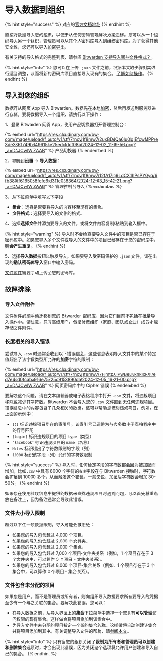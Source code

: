 # 导入数据到组织

{% hint style="success" %}
对应的[官方文档地址](https://bitwarden.com/help/article/import-to-org/)
{% endhint %}

直接将数据导入您的组织，以便于从任何密码管理解决方案迁移。您可以从一个组织导入另一个组织，管理员可以从其个人密码库导入到组织密码库。为了获得其他安全性，您还可以导入[加密导出](encrypted-exports.md)。

有关支持的导入格式的完整列表，请参阅 [Bitwarden 支持导入哪些文件格式？](import-and-export-faqs.md#q-what-file-formats-does-bitwarden-support-for-import)。

{% hint style="info" %}
您可以在上传 `.json` 文件之前，根据本文的步骤对其进行适当调整，从而将新的密码库项目直接导入现有的集合。 [了解如何操作](condition-a-bitwarden-.csv-or-.json.md)。
{% endhint %}

## 导入到您的组织 <a href="#import-to-your-organization" id="import-to-your-organization"></a>

数据可从网页 App 导入 Bitwarden。数据先在本地[加密](../security/encryption/encryption-protocols.md)，然后再发送到服务器进行存储。要将数据导入一个组织，请执行以下操作：

1、登录 Bitwarden 网页 App，使用产品切换器打开管理控制台：

{% embed url="https://res.cloudinary.com/bw-com/image/upload/f_auto/v1/ctf/7rncvj1f8mw7/2uxBDdQa6lu0IgIEfcwMPP/e3de3361749b6496155e25edcfdcf08b/2024-12-02_11-19-56.png?_a=DAJCwlWIZAAB" %}
产品切换器
{% endembed %}

2、导航到**设置** → **导入数据**：

{% embed url="https://res.cloudinary.com/bw-com/image/upload/f_auto/v1/ctf/7rncvj1f8mw7/12fA17Iq9LdCXdhPsPYQyq/6fb380ff6165058fefe6fd311e038364/2024-12-03_15-42-21.png?_a=DAJCwlWIZAAB" %}
管理控制台导入
{% endembed %}

3、从下拉菜单中填写以下字段：

* **集合**：选择是否要将导入的内容移至现有的集合。
* **文件格式**：选择要导入的文件的格式。

4、选择**选择文件**并添加要导入的文件，或将文件内容复制/粘贴到输入框中。

{% hint style="warning" %}
导入时不会检查要导入文件中的项目是否已存在于密码库中。如果您导入多个文件或导入的文件中的项目已经存在于您的密码库中，**则会产生重复**。
{% endhint %}

5、选择**导入数据**按钮以触发导入。如果要导入受密码保护的 `.json` 文件，请在出现的**确认密码库导入**窗口中输入密码。

[文件附件](../your-vault/file-attachments.md)需要手动上传至您的密码库。

## 故障排除 <a href="#troubleshooting" id="troubleshooting"></a>

### 导入文件附件 <a href="#importing-file-attachments" id="importing-file-attachments"></a>

文件附件必须手动迁移到您的 Bitwarden 密码库，因为它们目前不包括在批量导入操作中。请注意，只有高级用户，包括付费组织（家庭、团队或企业）成员才能存储文件附件。

### 长度相关的导入错误 <a href="#length-related-import-errors" id="length-related-import-errors"></a>

尝试导入 `.csv` 时通常会收到以下错误信息，这些信息表明导入文件中的某个特定值超出了该字段类型所允许的**加密**字符的限制：

{% embed url="https://res.cloudinary.com/bw-com/image/upload/f_auto/v1/ctf/7rncvj1f8mw7/7FjmtbX1PwBeLKkhklxRXl/ed7e4cd0fcaba916e75725c9153890da/2024-12-05_16-21-00.png?_a=DAJCwlWIZAAB" %}
网页密码库中的 Cipher 错误
{% endembed %}

要解决这个问题，请在文本编辑器或电子表格程序中打开 `.csv` 文件，将违规项目移除或减少其字符数。Bitwarden 不会导入您的 `.csv` 文件直到无任何违规项目。错误信息中的内容包含了几条相关的数据，这可以帮助您识别违规项目。例如，在上面的示例中：

* `[1]` 标识违规项目所在的索引号，该索引号已调整为与大多数电子表格程序中的行号匹配
* `[Login]` 标识违规项目的项目 `type`（类型）
* `"Facebook"` 标识违规项目的 `name`（名称）
* `Notes` 标识超出了字符数限制的字段（列）
* `10000` 标识该字段（列）允许的字符数限制

{% hint style="success" %}
导入时，任何给定字段的字符数都会因为被加密而增加，比如`.csv` 中具有 8000 个字符的`备注`字段在与 Bitwarden 接触时，字符数会扩展到 10000 多个，从而触发这个错误。一般来说，加密后字符数会增加 30-50%。
{% endhint %}

如果您在使用错误信息中提供的数据来查找违规项目时遇到问题，可以首先将重点放在备注上，因为备注通常会导致此错误。

### 文件大小导入限制 <a href="#file-size-import-limitations" id="file-size-import-limitations"></a>

超过以下任一项数据限制，导入可能会被拒绝：

* 如果您的导入包含超过 4,000 个项目。
* 如果您的导入包含超过 2,000 个文件夹。
* 如果您的导入包含超过 2,000 个集合。
* 如果您的导入包含超过 7,000 个项目-文件夹关系（例如，1 个项目存在于 3 个文件夹中，可以算作 3 个项目 - 文件夹关系）。
* 如果您的导入包含超过 8,000 个项目-集合关系（例如，1 个项目存在于 3 个集合中，可以算作 3 个项目 - 集合关系）。

### 文件包含未分配的项目 <a href="#file-contains-unassigned-items" id="file-contains-unassigned-items"></a>

如果您是用户，而不是管理员或所有者，则向组织导入数据要求所有要导入的凭据至少有一个与之关联的集合。要解决此错误，您可以：

* 在导入数据之前，从导入界面上的**集合**下拉菜单中选择一个您具有**可以管理**访问权限的现有集合。这样做会将项目添加到该集合中。
* 为导入文件中未分配的项目指定一个新的集合名称。这样做将自动创建该集合并将项目添加到其中。有关调整导入文件的帮助，请[参阅本文](condition-a-bitwarden-.csv-or-.json.md)。

{% hint style="info" %}
只有当您的组织关闭了**限制为所有者和管理员可以创建和删除集合**选项时，才会出现此错误，因为关闭这个选项将允许用户创建和导入自己的集合。
{% endhint %}
